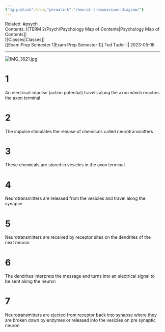 ```yaml
---
{"dg-publish":true,"permalink":"/neural-transmission-diagram/"}
---
```


Related: #psych  
Contents: [[TERM 2/Psych/Psychology Map of Contents\|Psychology Map of Contents]]  
[[Classes\|Classes]]  
[[Exam Prep Semester 1\|Exam Prep Semester 1]]
Ted Tudor || 2023-05-18
***
![IMG_3921.jpg](/img/user/IMG_3921.jpg)

# 1

An electrical impulse (action potential) travels along the axon which reaches the axon terminal

# 2

The impulse stimulates the release of chemicals called neurotransmitters

# 3

These chemicals are stored in vesicles in the axon terminal

# 4

Neurotransmitters are released from the vesicles and travel along the synapse

# 5

Neurotransmitters are received by receptor sites on the dendrites of the next neuron

# 6

The dendrites interprets the message and turns into an electrical signal to be sent along the neuron

# 7

Neurotransmitters are ejected from receptor back into synapse where they are broken down by enzymes or released into the vesicles on pre synaptic neuron 

